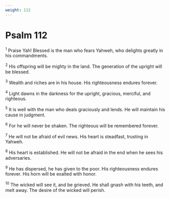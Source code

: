 ```yaml
---
weight: 112
---
```


# Psalm 112

<sup>1</sup> Praise Yah! Blessed is the man who fears Yahweh, who delights greatly in his commandments. 

<sup>2</sup> His offspring will be mighty in the land. The generation of the upright will be blessed. 

<sup>3</sup> Wealth and riches are in his house. His righteousness endures forever. 

<sup>4</sup> Light dawns in the darkness for the upright, gracious, merciful, and righteous. 

<sup>5</sup> It is well with the man who deals graciously and lends. He will maintain his cause in judgment. 

<sup>6</sup> For he will never be shaken. The righteous will be remembered forever. 

<sup>7</sup> He will not be afraid of evil news. His heart is steadfast, trusting in Yahweh. 

<sup>8</sup> His heart is established. He will not be afraid in the end when he sees his adversaries. 

<sup>9</sup> He has dispersed, he has given to the poor. His righteousness endures forever. His horn will be exalted with honor. 

<sup>10</sup> The wicked will see it, and be grieved. He shall gnash with his teeth, and melt away. The desire of the wicked will perish. 


